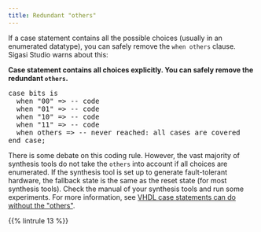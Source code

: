 ```yaml
---
title: Redundant "others"
---
```


If a case statement contains all the possible choices (usually in an
enumerated datatype), you can safely remove the `when others` clause.
Sigasi Studio warns about this:

**Case statement contains all choices explicitly. You can safely remove
the redundant `others`.**

<pre>case bits is
  when "00" => -- code
  when "01" => -- code
  when "10" => -- code
  when "11" => -- code
  when <span class="warning">others</span> => -- never reached: all cases are covered
end case;
</pre>

There is some debate on this coding rule. However, the vast majority of
synthesis tools do not take the `others` into account if all choices are
enumerated. If the synthesis tool is set up to generate fault-tolerant
hardware, the fallback state is the same as the reset state (for most
synthesis tools). Check the manual of your synthesis tools and run some
experiments.
For more information, see [VHDL case statements can do without the "others"](/tech/vhdl-case-statements-can-do-without-others).

{{% lintrule 13 %}}
